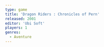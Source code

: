 ```yaml
---
type: game
title: 'Dragon Riders : Chronicles of Pern'
released: 2001
editor: 'Ubi Soft'
players: 1
genres:
  - Aventure
---
```

